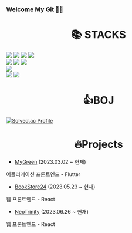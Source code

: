 ### Welcome My Git 👩‍💻

<div align=center><h1>📚 STACKS</h1></div>

<div > 
  
  <img src="https://img.shields.io/badge/html5-E34F26?style=for-the-badge&logo=html5&logoColor=white">
  <img src="https://img.shields.io/badge/css-1572B6?style=for-the-badge&logo=css3&logoColor=white">
  <img src="https://img.shields.io/badge/javascript-F7DF1E?style=for-the-badge&logo=javascript&logoColor=black">
  <img src="https://img.shields.io/badge/typescript-61DAFB?style=for-the-badge&logo=typescript&logoColor=black">
<br />

  <img src="https://img.shields.io/badge/react-61DAFB?style=for-the-badge&logo=react&logoColor=black">
  <img src="https://img.shields.io/badge/redux-764ABC?style=for-the-badge&logo=redux&logoColor=black">
  <img src="https://img.shields.io/badge/styledcomponents-DB7093?style=for-the-badge&logo=styledcomponents&logoColor=black">
<br />


  <img src="https://img.shields.io/badge/flutter-02569B?style=for-the-badge&logo=flutter&logoColor=white">



  <br />
  
  <img src="https://img.shields.io/badge/git-F05032?style=for-the-badge&logo=git&logoColor=white">
  <img src="https://img.shields.io/badge/figma-F24E1E?style=for-the-badge&logo=figma&logoColor=white">

</div>

<div align=center><h1>👍BOJ</h1></div>


[![Solved.ac Profile](http://mazassumnida.wtf/api/v2/generate_badge?boj=owanys)](https://solved.ac/owanys/)

<div align=center><h1>🔥Projects</h1></div>

*  [MyGreen](https://github.com/HoChanny/MyGreen) (2023.03.02 ~ 현재)

<p> 어플리케이션 프론트엔드 - Flutter</p> 

*  [BookStore24](https://github.com/yundevingV/BookStore24) (2023.05.23 ~ 현재)

<p>  웹 프론트엔드 - React</p>

*  [NeoTrinity](https://github.com/yundevingV/NeoTrinity) (2023.06.26 ~ 현재)

<p>  웹 프론트엔드 - React</p>

